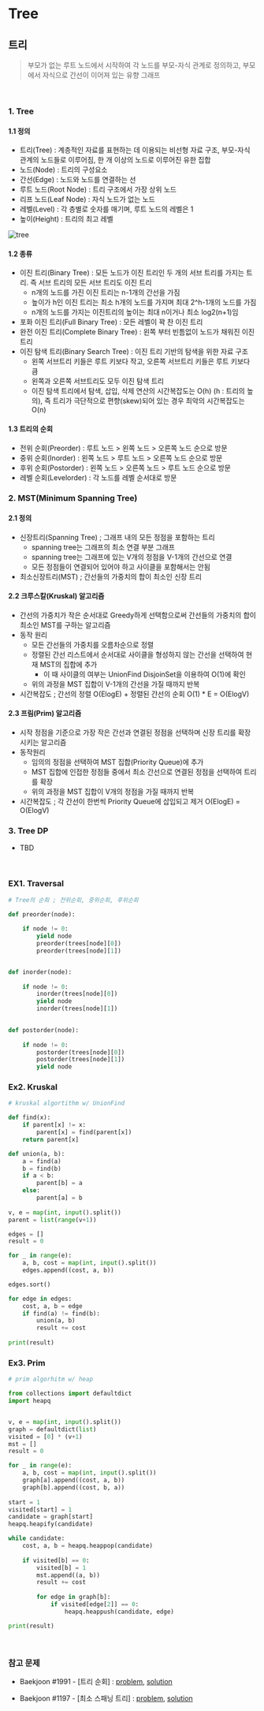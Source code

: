 # Tree

## 트리

> 부모가 없는 루트 노드에서 시작하여 각 노드를 부모-자식 관계로 정의하고, 부모에서 자식으로 간선이 이어져 있는 유향 그래프

<br>

### 1. Tree

#### 1.1 정의

- 트리(Tree) : 계층적인 자료를 표현하는 데 이용되는 비선형 자료 구조, 부모-자식 관계의 노드들로 이루어짐, 한 개 이상의 노드로 이루어진 유한 집합
- 노드(Node) : 트리의 구성요소 
- 간선(Edge) : 노드와 노드를 연결하는 선
- 루트 노드(Root Node) : 트리 구조에서 가장 상위 노드
- 리프 노드(Leaf Node) : 자식 노드가 없는 노드
- 레벨(Level) : 각 층별로 숫자를 매기며,  루트 노드의 레벨은 1
- 높이(Height) : 트리의 최고 레벨

![tree](./IMAGE/tree.png)

#### 1.2 종류

- 이진 트리(Binary Tree) : 모든 노드가 이진 트리인 두 개의 서브 트리를 가지는 트리. 즉 서브 트리의 모든 서브 트리도 이진 트리
  - n개의 노드를 가진 이진 트리는 n-1개의 간선을 가짐
  - 높이가 h인 이진 트리는 최소 h개의 노드를 가지며 최대 2^h-1개의 노드를 가짐
  - n개의 노드를 가지는 이진트리의 높이는 최대 n이거나 최소 log2(n+1)임
- 포화 이진 트리(Full Binary Tree) : 모든 레벨이 꽉 찬 이진 트리
- 완전 이진 트리(Complete Binary Tree) : 왼쪽 부터 빈틈없이 노드가 채워진 이진 트리
- 이진 탐색 트리(Binary Search Tree) : 이진 트리 기반의 탐색을 위한 자료 구조
  - 왼쪽 서브트리 키들은 루트 키보다 작고, 오른쪽 서브트리 키들은 루트 키보다 큼
  - 왼쪽과 오른쪽 서브트리도 모두 이진 탐색 트리
  - 이진 탐색 트리에서 탐색, 삽입, 삭제 연산의 시간복잡도는 O(h) (h : 트리의 높의), 즉 트리가 극단적으로 편향(skew)되어 있는 경우 최악의 시간복잡도는 O(n)

#### 1.3 트리의 순회

- 전위 순회(Preorder) : 루트 노드 > 왼쪽 노드 > 오른쪽 노드 순으로 방문
- 중위 순회(Inorder) : 왼쪽 노드 > 루트 노드 > 오른쪽 노드 순으로 방문
- 후위 순회(Postorder) : 왼쪽 노드 > 오른쪽 노드 > 루트 노드 순으로 방문
- 레벨 순회(Levelorder) : 각 노드를 레벨 순서대로 방문

### 2. MST(Minimum Spanning Tree)

#### 2.1 정의

- 신장트리(Spanning Tree) ; 그래프 내의 모든 정점을 포함하는 트리
  - spanning tree는 그래프의 최소 연결 부분 그래프
  - spanning tree는 그래프에 있는 V개의 정점을 V-1개의 간선으로 연결
  - 모든 정점들이 연결되어 있어야 하고 사이클을 포함해서는 안됨
- 최소신장트리(MST) ; 간선들의 가중치의 합이 최소인 신장 트리

#### 2.2 크루스칼(Kruskal) 알고리즘

- 간선의 가중치가 작은 순서대로 Greedy하게 선택함으로써 간선들의 가중치의 합이 최소인 MST를 구하는 알고리즘
- 동작 원리
  - 모든 간선들의 가중치를 오름차순으로 정렬
  - 정렬된 간선 리스트에서 순서대로 사이클을 형성하지 않는 간선을 선택하여 현재 MST의 집합에 추가
    - 이 때 사이클의 여부는 UnionFind DisjoinSet을 이용하여 O(1)에 확인
  - 위의 과정을 MST 집합이 V-1개의 간선을 가질 때까지 반복
- 시간복잡도 ; 간선의 정렬 O(ElogE) + 정렬된 간선의 순회 O(1) * E = O(ElogV)

#### 2.3 프림(Prim) 알고리즘

- 시작 정점을 기준으로 가장 작은 간선과 연결된 정점을 선택하며 신장 트리를 확장 시키는 알고리즘
- 동작원리
  - 임의의 정점을 선택하여 MST 집합(Priority Queue)에 추가
  - MST 집합에 인접한 정점들 중에서 최소 간선으로 연결된 정점을 선택하여 트리를 확장
  - 위의 과정을 MST 집합이 V개의 정점을 가질 때까지 반복
- 시간복잡도 ; 각 간선이 한번씩 Priority Queue에 삽입되고 제거 O(ElogE) = O(ElogV)

### 3. Tree DP

- TBD

<br>

### EX1. Traversal

```python
# Tree의 순회 ; 전위순회, 중위순회, 후위순회

def preorder(node):
    
    if node != 0:
        yield node
        preorder(trees[node][0])
        preorder(trees[node][1])


def inorder(node):
    
    if node != 0:
        inorder(trees[node][0])
        yield node
        inorder(trees[node][1])
    

def postorder(node):
    
    if node != 0:
        postorder(trees[node][0])
        postorder(trees[node][1])
        yield node
```

### Ex2. Kruskal

```python
# kruskal algortithm w/ UnionFind

def find(x):
    if parent[x] != x:
        parent[x] = find(parent[x])
    return parent[x]

def union(a, b):
    a = find(a)
    b = find(b)
    if a < b:
        parent[b] = a
    else:
        parent[a] = b
        
v, e = map(int, input().split())
parent = list(range(v+1))

edges = []
result = 0

for _ in range(e):
    a, b, cost = map(int, input().split())
    edges.append((cost, a, b))

edges.sort()

for edge in edges:
    cost, a, b = edge
    if find(a) != find(b):
        union(a, b)
        result += cost
        
print(result)
```

### Ex3. Prim

```python
# prim algorhitm w/ heap

from collections import defaultdict
import heapq


v, e = map(int, input().split())
graph = defaultdict(list)
visited = [0] * (v+1)
mst = []
result = 0

for _ in range(e):
    a, b, cost = map(int, input().split())
    graph[a].append((cost, a, b))
    graph[b].append((cost, b, a))
    
start = 1
visited[start] = 1
candidate = graph[start]
heapq.heapify(candidate)

while candidate:
    cost, a, b = heapq.heappop(candidate)
    
    if visited[b] == 0:
        visited[b] = 1
        mst.append((a, b))
        result += cost
        
        for edge in graph[b]:
            if visited[edge[2]] == 0:
                heapq.heappush(candidate, edge)

print(result)
```

<br>

### 참고 문제

- Baekjoon #1991 - [트리 순회] : [problem](https://www.acmicpc.net/problem/1991), [solution](https://github.com/cgvvxx/algorithm_study/blob/master/ps/%ED%8A%B8%EB%A6%AC/122_B_1991.py)

- Baekjoon #1197 - [최소 스패닝 트리] : [problem](https://www.acmicpc.net/problem/1197), [solution]()

  


